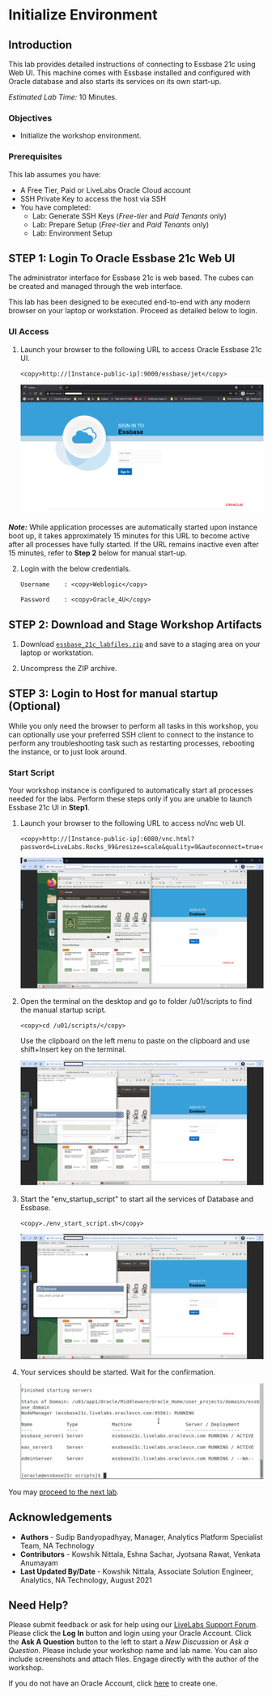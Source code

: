 # Initialize Environment

## Introduction

This lab provides detailed instructions of connecting to Essbase 21c using Web UI. This machine comes with Essbase installed and configured with Oracle database and also starts its services on its own start-up.

*Estimated Lab Time:* 10 Minutes.

### Objectives
- Initialize the workshop environment.

### Prerequisites
This lab assumes you have:
- A Free Tier, Paid or LiveLabs Oracle Cloud account
- SSH Private Key to access the host via SSH
- You have completed:
    - Lab: Generate SSH Keys (*Free-tier* and *Paid Tenants* only)
    - Lab: Prepare Setup (*Free-tier* and *Paid Tenants* only)
    - Lab: Environment Setup

## **STEP 1**: Login To Oracle Essbase 21c Web UI
The administrator interface for Essbase 21c is web based. The cubes can be created and managed through the web interface.

This lab has been designed to be executed end-to-end with any modern browser on your laptop or workstation. Proceed as detailed below to login.

### UI Access
1. Launch your browser to the following URL to access Oracle Essbase 21c UI.  

    ```
    <copy>http://[Instance-public-ip]:9000/essbase/jet</copy>
    ```
    
    ![](./images/ess-environment1.png " ")

***Note:*** While application processes are automatically started upon instance boot up, it takes approximately 15 minutes for this URL to become active after all processes have fully started. If the URL remains inactive even after 15 minutes, refer to **Step 2** below for manual start-up.

2. Login with the below credentials.
    ```
    Username	: <copy>Weblogic</copy>
    ```

    ```
    Password	: <copy>Oracle_4U</copy>
    ````

## **STEP 2:** Download and Stage Workshop Artifacts


1. Download [`essbase_21c_labfiles.zip`](./files/essbase_21c_labfiles.zip) and save to a staging area on your laptop or workstation.

2. Uncompress the ZIP archive.


## **STEP 3**: Login to Host for manual startup (Optional)
While you only need the browser to perform all tasks in this workshop, you can optionally use your preferred SSH client to connect to the instance to perform any troubleshooting task such as restarting processes, rebooting the instance, or to just look around.

### Start Script

​Your workshop instance is configured to automatically start all processes needed for the labs. Perform these steps only if you are unable to launch Essbase 21c UI in **Step1**.

1. Launch your browser to the following URL to access noVnc web UI.
   
    ```
    <copy>http://[Instance-public-ip]:6080/vnc.html?password=LiveLabs.Rocks_99&resize=scale&quality=9&autoconnect=true</copy>
    ```
   ​![](./images/ess-environment2.png " ")

2.  Open the terminal on the desktop and go to folder /u01/scripts to find the manual startup script.

    ```
    <copy>cd /u01/scripts/</copy>
    ```

    Use the clipboard on the left menu to paste on the clipboard and use shift+Insert key on the terminal.
    
    ![](./images/ess-environment3.png " ")

3.  Start the "env_startup_script" to start all the services of Database and Essbase.

    ```
    <copy>./env_start_script.sh</copy>
    ```

    ![](./images/ess-environment4.png " ")

4.  Your services should be started. Wait for the confirmation.

    ![](./images/ess-environment5.png " ")

You may [proceed to the next lab](#next).

## Acknowledgements

- **Authors** - Sudip Bandyopadhyay, Manager, Analytics Platform Specialist Team, NA Technology
- **Contributors** - Kowshik Nittala, Eshna Sachar, Jyotsana Rawat, Venkata Anumayam
- **Last Updated By/Date** - Kowshik Nittala, Associate Solution Engineer, Analytics, NA Technology, August 2021

## Need Help?
Please submit feedback or ask for help using our [LiveLabs Support Forum](https://community.oracle.com/tech/developers/categories/converged-database). Please click the **Log In** button and login using your Oracle Account. Click the **Ask A Question** button to the left to start a *New Discussion* or *Ask a Question*.  Please include your workshop name and lab name.  You can also include screenshots and attach files.  Engage directly with the author of the workshop.

If you do not have an Oracle Account, click [here](https://profile.oracle.com/myprofile/account/create-account.jspx) to create one.
